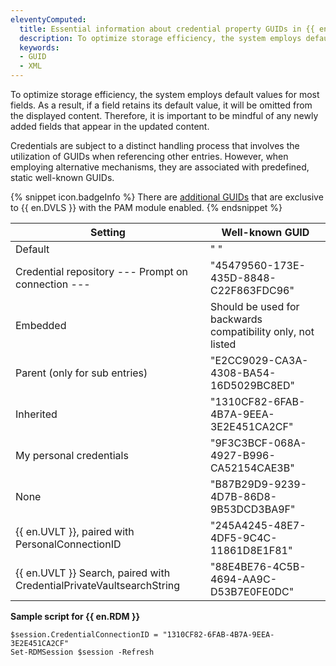 ```yaml
---
eleventyComputed:
  title: Essential information about credential property GUIDs in {{ en.RDM }}
  description: To optimize storage efficiency, the system employs default values for most fields.
  keywords: 
  - GUID
  - XML
---
```

To optimize storage efficiency, the system employs default values for most fields. As a result, if a field retains its default value, it will be omitted from the displayed content. Therefore, it is important to be mindful of any newly added fields that appear in the updated content.  

Credentials are subject to a distinct handling process that involves the utilization of GUIDs when referencing other entries. However, when employing alternative mechanisms, they are associated with predefined, static well-known GUIDs.  

{% snippet icon.badgeInfo %}
There are [additional GUIDs](/kb/devolutions-powershell/devolutions-server/xml-information/) that are exclusive to {{ en.DVLS }} with the PAM module enabled.
{% endsnippet %}

| Setting                                            | Well-known GUID                               |
|----------------------------------------------------|-----------------------------------------------|
| Default                                            | " "                                           |
| Credential repository --- Prompt on connection ---  | "45479560-173E-435D-8848-C22F863FDC96"        |
| Embedded                                           | Should be used for backwards compatibility only, not listed |
| Parent (only for sub entries)                       | "E2CC9029-CA3A-4308-BA54-16D5029BC8ED"        |
| Inherited                                          | "1310CF82-6FAB-4B7A-9EEA-3E2E451CA2CF"        |
| My personal credentials                            | "9F3C3BCF-068A-4927-B996-CA52154CAE3B"        |
| None                                               | "B87B29D9-9239-4D7B-86D8-9B53DCD3BA9F"        |
| {{ en.UVLT }}, paired with PersonalConnectionID    | "245A4245-48E7-4DF5-9C4C-11861D8E1F81"        |
| {{ en.UVLT }} Search, paired with CredentialPrivateVaultsearchString | "88E4BE76-4C5B-4694-AA9C-D53B7E0FE0DC"        |

**Sample script for {{ en.RDM }}**  
```
$session.CredentialConnectionID = "1310CF82-6FAB-4B7A-9EEA-3E2E451CA2CF"
Set-RDMSession $session -Refresh
```
